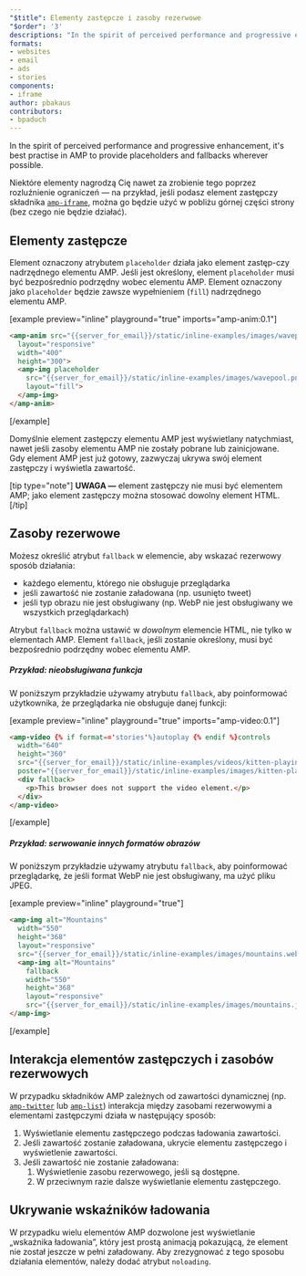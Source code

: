 ```yaml
---
"$title": Elementy zastępcze i zasoby rezerwowe
"$order": '3'
descriptions: "In the spirit of perceived performance and progressive enhancement, it's best practise in AMP to provide placeholders and fallbacks wherever possible."
formats:
- websites
- email
- ads
- stories
components:
- iframe
author: pbakaus
contributors:
- bpaduch
---
```


In the spirit of perceived performance and progressive enhancement, it's best practise in AMP to provide placeholders and fallbacks wherever possible.

Niektóre elementy nagrodzą Cię nawet za zrobienie tego poprzez rozluźnienie ograniczeń — na przykład, jeśli podasz element zastępczy składnika [`amp-iframe`](../../../../documentation/components/reference/amp-iframe.md#iframe-with-placeholder), można go będzie użyć w pobliżu górnej części strony (bez czego nie będzie działać).

## Elementy zastępcze

Element oznaczony atrybutem `placeholder` działa jako element zastęp-czy nadrzędnego elementu AMP. Jeśli jest określony, element `placeholder` musi być bezpośrednio podrzędny wobec elementu AMP. Element oznaczony jako `placeholder` będzie zawsze wypełnieniem (`fill`) nadrzędnego elementu AMP.

[example preview="inline" playground="true" imports="amp-anim:0.1"]
```html
<amp-anim src="{{server_for_email}}/static/inline-examples/images/wavepool.gif"
  layout="responsive"
  width="400"
  height="300">
  <amp-img placeholder
    src="{{server_for_email}}/static/inline-examples/images/wavepool.png"
    layout="fill">
  </amp-img>
</amp-anim>
```
[/example]

Domyślnie element zastępczy elementu AMP jest wyświetlany natychmiast, nawet jeśli zasoby elementu AMP nie zostały pobrane lub zainicjowane. Gdy element AMP jest już gotowy, zazwyczaj ukrywa swój element zastępczy i wyświetla zawartość.

[tip type="note"] **UWAGA —** element zastępczy nie musi być elementem AMP; jako element zastępczy można stosować dowolny element HTML. [/tip]

## Zasoby rezerwowe <a name="fallbacks"></a>

Możesz określić atrybut `fallback` w elemencie, aby wskazać rezerwowy sposób działania:

- każdego elementu, którego nie obsługuje przeglądarka
- jeśli zawartość nie zostanie załadowana (np. usunięto tweet)
- jeśli typ obrazu nie jest obsługiwany (np. WebP nie jest obsługiwany we wszystkich przeglądarkach)

Atrybut `fallback` można ustawić w *dowolnym* elemencie HTML, nie tylko w elementach AMP. Element `fallback`, jeśli zostanie określony, musi być bezpośrednio podrzędny wobec elementu AMP.

##### Przykład: nieobsługiwana funkcja

W poniższym przykładzie używamy atrybutu `fallback`, aby poinformować użytkownika, że przeglądarka nie obsługuje danej funkcji:

[example preview="inline" playground="true" imports="amp-video:0.1"]
```html
<amp-video {% if format=='stories'%}autoplay {% endif %}controls
  width="640"
  height="360"
  src="{{server_for_email}}/static/inline-examples/videos/kitten-playing.mp4"
  poster="{{server_for_email}}/static/inline-examples/images/kitten-playing.png">
  <div fallback>
    <p>This browser does not support the video element.</p>
  </div>
</amp-video>
```
[/example]

##### Przykład: serwowanie innych formatów obrazów

W poniższym przykładzie używamy atrybutu `fallback`, aby poinformować przeglądarkę, że jeśli format WebP nie jest obsługiwany, ma użyć pliku JPEG.

[example preview="inline" playground="true"]
```html
<amp-img alt="Mountains"
  width="550"
  height="368"
  layout="responsive"
  src="{{server_for_email}}/static/inline-examples/images/mountains.webp">
  <amp-img alt="Mountains"
    fallback
    width="550"
    height="368"
    layout="responsive"
    src="{{server_for_email}}/static/inline-examples/images/mountains.jpg"></amp-img>
</amp-img>
```
[/example]

## Interakcja elementów zastępczych i zasobów rezerwowych

W przypadku składników AMP zależnych od zawartości dynamicznej (np. [`amp-twitter`](../../../../documentation/components/reference/amp-twitter.md) lub [`amp-list`](../../../../documentation/components/reference/amp-list.md)) interakcja między zasobami rezerwowymi a elementami zastępczymi działa w następujący sposób:

<ol>
  <li>Wyświetlanie elementu zastępczego podczas ładowania zawartości.</li>
  <li>Jeśli zawartość zostanie załadowana, ukrycie elementu zastępczego i wyświetlenie zawartości.</li>
  <li>Jeśli zawartość nie zostanie załadowana:     <ol>       <li>Wyświetlenie zasobu rezerwowego, jeśli są dostępne.</li>       <li>W przeciwnym razie dalsze wyświetlanie elementu zastępczego.</li>     </ol>
</li>
</ol>

## Ukrywanie wskaźników ładowania

W przypadku wielu elementów AMP dozwolone jest wyświetlanie „wskaźnika ładowania”, który jest prostą animacją pokazującą, że element nie został jeszcze w pełni załadowany. Aby zrezygnować z tego sposobu działania elementów, należy dodać atrybut `noloading`.
